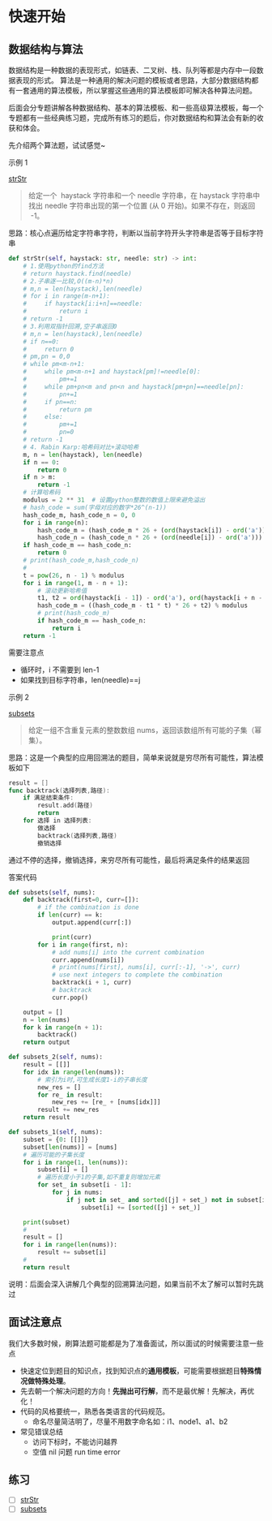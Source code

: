 # 快速开始

## 数据结构与算法

数据结构是一种数据的表现形式，如链表、二叉树、栈、队列等都是内存中一段数据表现的形式。
算法是一种通用的解决问题的模板或者思路，大部分数据结构都有一套通用的算法模板，所以掌握这些通用的算法模板即可解决各种算法问题。

后面会分专题讲解各种数据结构、基本的算法模板、和一些高级算法模板，每一个专题都有一些经典练习题，完成所有练习的题后，你对数据结构和算法会有新的收获和体会。

先介绍两个算法题，试试感觉~

示例 1

[strStr](https://leetcode-cn.com/problems/implement-strstr/)

> 给定一个  haystack 字符串和一个 needle 字符串，在 haystack 字符串中找出 needle 字符串出现的第一个位置 (从 0 开始)。如果不存在，则返回  -1。

思路：核心点遍历给定字符串字符，判断以当前字符开头字符串是否等于目标字符串

```python
def strStr(self, haystack: str, needle: str) -> int:
    # 1.使用python的find方法
    # return haystack.find(needle)
    # 2.子串逐一比较,O((m-n)*n)
    # m,n = len(haystack),len(needle)
    # for i in range(m-n+1):
    #     if haystack[i:i+n]==needle:
    #         return i
    # return -1
    # 3.利用双指针回溯,空子串返回0
    # m,n = len(haystack),len(needle)
    # if n==0:
    #     return 0
    # pm,pn = 0,0
    # while pm<m-n+1:
    #     while pm<m-n+1 and haystack[pm]!=needle[0]:
    #         pm+=1
    #     while pm+pn<m and pn<n and haystack[pm+pn]==needle[pn]:
    #         pn+=1
    #     if pn==n:
    #         return pm
    #     else:
    #         pm+=1
    #         pn=0
    # return -1
    # 4. Rabin Karp:哈希码对比+滚动哈希
    m, n = len(haystack), len(needle)
    if n == 0:
        return 0
    if n > m:
        return -1
    # 计算哈希码
    modulus = 2 ** 31  # 设置python整数的数值上限来避免溢出
    # hash_code = sum(字母对应的数字*26^(n-1))
    hash_code_m, hash_code_n = 0, 0
    for i in range(n):
        hash_code_m = (hash_code_m * 26 + (ord(haystack[i]) - ord('a'))) % modulus
        hash_code_n = (hash_code_n * 26 + (ord(needle[i]) - ord('a'))) % modulus
    if hash_code_m == hash_code_n:
        return 0
    # print(hash_code_m,hash_code_n)
    #
    t = pow(26, n - 1) % modulus
    for i in range(1, m - n + 1):
        # 滚动更新哈希值
        t1, t2 = ord(haystack[i - 1]) - ord('a'), ord(haystack[i + n - 1]) - ord('a')
        hash_code_m = ((hash_code_m - t1 * t) * 26 + t2) % modulus
        # print(hash_code_m)
        if hash_code_m == hash_code_n:
            return i
    return -1
```

需要注意点

- 循环时，i 不需要到 len-1
- 如果找到目标字符串，len(needle)==j

示例 2

[subsets](https://leetcode-cn.com/problems/subsets/)

> 给定一组不含重复元素的整数数组 nums，返回该数组所有可能的子集（幂集）。

思路：这是一个典型的应用回溯法的题目，简单来说就是穷尽所有可能性，算法模板如下

```go
result = []
func backtrack(选择列表,路径):
    if 满足结束条件:
        result.add(路径)
        return
    for 选择 in 选择列表:
        做选择
        backtrack(选择列表,路径)
        撤销选择
```

通过不停的选择，撤销选择，来穷尽所有可能性，最后将满足条件的结果返回

答案代码

```python
def subsets(self, nums):
    def backtrack(first=0, curr=[]):
        # if the combination is done
        if len(curr) == k:
            output.append(curr[:])

            print(curr)
        for i in range(first, n):
            # add nums[i] into the current combination
            curr.append(nums[i])
            # print(nums[first], nums[i], curr[:-1], '->', curr)
            # use next integers to complete the combination
            backtrack(i + 1, curr)
            # backtrack
            curr.pop()

    output = []
    n = len(nums)
    for k in range(n + 1):
        backtrack()
    return output

def subsets_2(self, nums):
    result = [[]]
    for idx in range(len(nums)):
        # 索引为i时,可生成长度1-i的子串长度
        new_res = []
        for re_ in result:
            new_res += [re_ + [nums[idx]]]
        result += new_res
    return result

def subsets_1(self, nums):
    subset = {0: [[]]}
    subset[len(nums)] = [nums]
    # 遍历可能的子集长度
    for i in range(1, len(nums)):
        subset[i] = []
        # 遍历长度小于1的子集,如不重复则增加元素
        for set_ in subset[i - 1]:
            for j in nums:
                if j not in set_ and sorted([j] + set_) not in subset[i]:
                    subset[i] += [sorted([j] + set_)]

    print(subset)
    #
    result = []
    for i in range(len(nums)):
        result += subset[i]
    #
    return result
```

说明：后面会深入讲解几个典型的回溯算法问题，如果当前不太了解可以暂时先跳过

## 面试注意点

我们大多数时候，刷算法题可能都是为了准备面试，所以面试的时候需要注意一些点

- 快速定位到题目的知识点，找到知识点的**通用模板**，可能需要根据题目**特殊情况做特殊处理**。
- 先去朝一个解决问题的方向！**先抛出可行解**，而不是最优解！先解决，再优化！
- 代码的风格要统一，熟悉各类语言的代码规范。
  - 命名尽量简洁明了，尽量不用数字命名如：i1、node1、a1、b2
- 常见错误总结
  - 访问下标时，不能访问越界
  - 空值 nil 问题 run time error

## 练习

- [ ] [strStr](https://leetcode-cn.com/problems/implement-strstr/)
- [ ] [subsets](https://leetcode-cn.com/problems/subsets/)
